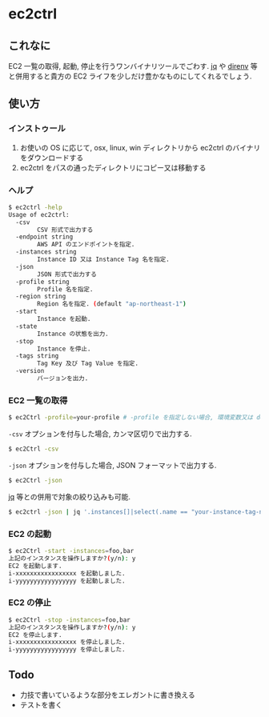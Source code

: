 # ec2ctrl

## これなに

EC2 一覧の取得, 起動, 停止を行うワンバイナリツールでごわす. [jq](https://stedolan.github.io/jq/) や [direnv](https://github.com/direnv/direnv) 等と併用すると貴方の EC2 ライフを少しだけ豊かなものにしてくれるでしょう.

## 使い方

### インストゥール

1. お使いの OS に応じて, osx, linux, win ディレクトリから ec2ctrl のバイナリをダウンロードする
2. ec2ctrl をパスの通ったディレクトリにコピー又は移動する

### ヘルプ

```sh
$ ec2ctrl -help
Usage of ec2ctrl:
  -csv
        CSV 形式で出力する
  -endpoint string
        AWS API のエンドポイントを指定.
  -instances string
        Instance ID 又は Instance Tag 名を指定.
  -json
        JSON 形式で出力する
  -profile string
        Profile 名を指定.
  -region string
        Region 名を指定. (default "ap-northeast-1")
  -start
        Instance を起動.
  -state
        Instance の状態を出力.
  -stop
        Instance を停止.
  -tags string
        Tag Key 及び Tag Value を指定.
  -version
        バージョンを出力.
```

### EC2 一覧の取得

```sh
$ ec2Ctrl -profile=your-profile # -profile を指定しない場合, 環境変数又は default のプロファイルを読み込む
```

`-csv` オプションを付与した場合, カンマ区切りで出力する.

```sh
$ ec2Ctrl -csv
```

`-json` オプションを付与した場合, JSON フォーマットで出力する.

```sh
$ ec2Ctrl -json
```

[jq](https://stedolan.github.io/jq/) 等との併用で対象の絞り込みも可能.

```sh
$ ec2ctrl -json | jq '.instances[]|select(.name == "your-instance-tag-name")'
```

### EC2 の起動

```sh
$ ec2Ctrl -start -instances=foo,bar
上記のインスタンスを操作しますか?(y/n): y
EC2 を起動します.
i-xxxxxxxxxxxxxxxxx を起動しました.
i-yyyyyyyyyyyyyyyyy を起動しました.
```

### EC2 の停止

```sh
$ ec2Ctrl -stop -instances=foo,bar
上記のインスタンスを操作しますか?(y/n): y
EC2 を停止します.
i-xxxxxxxxxxxxxxxxx を停止しました.
i-yyyyyyyyyyyyyyyyy を停止しました.
```

## Todo

* 力技で書いているような部分をエレガントに書き換える
* テストを書く